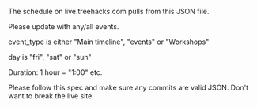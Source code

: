 The schedule on live.treehacks.com pulls from this JSON file.

Please update with any/all events. 

event_type is either "Main timeline", "events" or "Workshops"

day is "fri", "sat" or "sun"

Duration: 1 hour = "1:00" etc.

Please follow this spec and make sure any commits are valid JSON. Don't want to break the live site.
